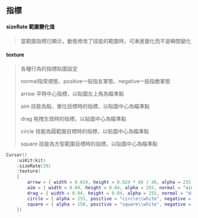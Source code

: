 ## 指標

#### sizeRate 範圍變化值

> 當範圍指標已顯示，動態修改了技能的範圍時，可漸進變化而不是瞬間變化

#### texture

> 各種行為的指標貼圖設定
>
> normal指常規態、positive一般指友軍態、negative一般指敵軍態
>
> arrow 平時中心指標，以貼圖左上角為瞄準點
>
> aim 技能為點、單位目標時的指標，以貼圖中心為瞄準點
>
> drag 拖拽生效時的指標，以貼圖中心為瞄準點
>
> circle 技能為圓範圍目標時的指標，以貼圖中心為瞄準點
>
> square 技能為方型範圍目標時的指標，以貼圖中心為瞄準點

```lua
Cursor()
    :uiKit(kit)
    :sizeRate(20)
    :texture(
    {
        arrow = { width = 0.024, height = 0.024 * 68 / 46, alpha = 255, normal = "arrow\\normal", positive = "arrow\\focus", negative = "arrow\\attack" },
        aim = { width = 0.04, height = 0.04, alpha = 255, normal = "aim\\white", positive = "aim\\green", negative = "aim\\red", neutral = "aim\\gold" },
        drag = { width = 0.04, height = 0.04, alpha = 255, normal = "drag\\normal" },
        circle = { alpha = 255, positive = "circle\\white", negative = "circle\\red" },
        square = { alpha = 150, positive = "square\\white", negative = "square\\red" },
    })
```
